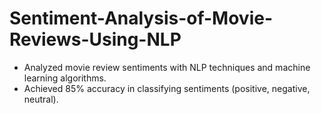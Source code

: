 # Sentiment-Analysis-of-Movie-Reviews-Using-NLP
- Analyzed movie review sentiments with NLP techniques and machine learning algorithms.
- Achieved 85% accuracy in classifying sentiments (positive, negative, neutral).
